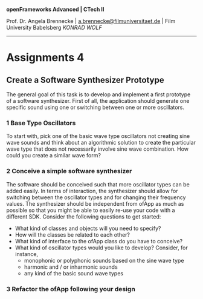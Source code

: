 <!-- ---  
title: openFrameworks Advanced
author: Angela Brennecke
affiliation: Film University Babelsberg KONRAD WOLF
date: Winter term 2019/20
---   -->
**openFrameworks Advanced | CTech II**

Prof. Dr. Angela Brennecke | a.brennecke@filmuniversitaet.de | Film University Babelsberg *KONRAD WOLF*

---

# Assignments 4

## Create a Software Synthesizer Prototype

The general goal of this task is to develop and implement a first prototype of a software synthesizer. First of all, the application should generate one specific sound using one or switching between one or more oscillators. 

### 1 Base Type Oscillators

To start with, pick one of the basic wave type oscillators not creating sine wave sounds and think about an algorithmic solution to create the particular wave type that does not necessarily involve sine wave combination. How could you create a similar wave form?

### 2 Conceive a simple software synthesizer 

The software should be conceived such that more oscillator types can be added easily. In terms of interaction, the synthesizer should allow for switching between the oscillator types and for changing their frequency values. The synthesizer should be independent from ofApp as much as possible so that you might be able to easily re-use your code with a different SDK.
Consider the following questions to get started:

- What kind of classes and objects will you need to specify?
- How will the classes be related to each other?
- What kind of interface to the ofApp class do you have to conceive?
- What kind of oscillator types would you like to develop? Consider, for instance,
  - monophonic or polyphonic sounds based on the sine wave type
  - harmonic and / or inharmonic sounds
  - any kind of the basic sound wave types

### 3 Refactor the ofApp following your design
